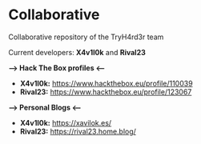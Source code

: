# Collaborative
Collaborative repository of the TryH4rd3r team

Current developers: **X4v1l0k** and **Rival23**


**--> Hack The Box profiles <--**
- **X4v1l0k:** https://www.hackthebox.eu/profile/110039
- **Rival23:** https://www.hackthebox.eu/profile/123067


**--> Personal Blogs <--**
- **X4v1l0k:** https://xavilok.es/
- **Rival23:** https://rival23.home.blog/
